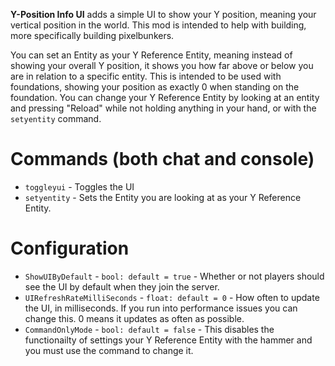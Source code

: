 **Y-Position Info UI** adds a simple UI to show your Y position, meaning your vertical position in the world. This mod is intended to help with building, more specifically building pixelbunkers. 

You can set an Entity as your Y Reference Entity, meaning instead of showing your overall Y position, it shows you how far above or below you are in relation to a specific entity. This is intended to be used with foundations, showing your position as exactly 0 when standing on the foundation. You can change your Y Reference Entity by looking at an entity and pressing "Reload" while not holding anything in your hand, or with the `setyentity` command. 

# Commands (both chat and console)
* `toggleyui` - Toggles the UI
* `setyentity` - Sets the Entity you are looking at as your Y Reference Entity.

# Configuration
* `ShowUIByDefault` - `bool: default = true` - Whether or not players should see the UI by default when they join the server.
*  `UIRefreshRateMilliSeconds` - `float: default = 0` - How often to update the UI, in milliseconds. If you run into performance issues you can change this. 0 means it updates as often as possible.  
*  `CommandOnlyMode` - `bool: default = false` - This disables the functionailty of settings your Y Reference Entity with the hammer and you must use the command to change it.